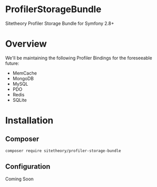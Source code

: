 # ProfilerStorageBundle
Sitetheory Profiler Storage Bundle for Symfony 2.8+

# Overview
We'll be maintaining the following Profiler Bindings for the foreseeable future:

- MemCache
- MongoDB
- MySQL
- PDO
- Redis
- SQLite

# Installation

## Composer
```bash
composer require sitetheory/profiler-storage-bundle
```

## Configuration
Coming Soon